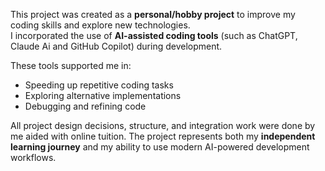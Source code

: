 This project was created as a **personal/hobby project** to improve my coding skills and explore new technologies.  
I incorporated the use of **AI-assisted coding tools** (such as ChatGPT, Claude Ai and GitHub Copilot) during development.  

These tools supported me in:
- Speeding up repetitive coding tasks
- Exploring alternative implementations
- Debugging and refining code

All project design decisions, structure, and integration work were done by me aided with online tuition. The project represents both my **independent learning journey** and my ability to use modern AI-powered development workflows.
